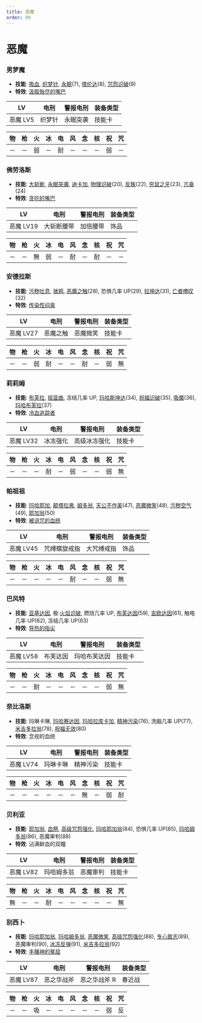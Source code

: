 ```yaml
---
title: 恶魔
order: 99
---
```


# 恶魔

### 男梦魔

- **技能**: [吸血](/skills/万能#吸血), [织梦针](/skills/枪击#织梦针), [永眠](/skills/异常#永眠)(7), [塔伦达](/skills/辅助#塔伦达)(8), [咒怨识破](/skills/被动#咒怨识破)(9)
- **特效**: [汲取殆尽的嘴巴](/特性#汲取殆尽的嘴巴)

| LV       | 电刑   | 警报电刑 | 装备类型 |
| -------- | ------ | -------- | -------- |
| 恶魔 LV5 | 织梦针 | 永眠突袭 | 技能卡   |

| 物  | 枪  | 火  | 冰  | 电  | 风  | 念  | 核  | 祝  | 咒  |
| --- | --- | --- | --- | --- | --- | --- | --- | --- | --- |
| －  | －  | 弱  | －  | 耐  | －  | －  | －  | 弱  | －  |

### 佛劳洛斯

- **技能**: [大斩断](/skills/物理#大斩断), [永眠突袭](/skills/物理#永眠突袭), [迪卡加](/skills/辅助#迪卡加), [物理识破](/skills/被动#物理识破)(20), [反叛](/skills/辅助#反叛)(22), [穷鼠之牙](/skills/物理#穷鼠之牙)(23), [亢奋](/skills/被动#亢奋)(24)
- **特效**: [贪吃的嘴巴](/特性#贪吃的嘴巴)

| LV        | 电刑       | 警报电刑 | 装备类型 |
| --------- | ---------- | -------- | -------- |
| 恶魔 LV19 | 大斩断腰带 | 加倍腰带 | 饰品     |

| 物  | 枪  | 火  | 冰  | 电  | 风  | 念  | 核  | 祝  | 咒  |
| --- | --- | --- | --- | --- | --- | --- | --- | --- | --- |
| －  | －  | 無  | 弱  | －  | 耐  | －  | 耐  | －  | －  |

### 安德拉斯

- **技能**: [污秽吐息](/skills/万能#污秽吐息), [骇鸦](/skills/物理#骇鸦), [恶魔之触](/skills/异常#恶魔之触)(28), 恐惧几率 UP(29), [拉坤达](/skills/辅助#拉坤达)(31), [亡者喟叹](/skills/万能#亡者喟叹)(32)
- **特效**: [传染性闷臭](/特性#传染性闷臭)

| LV        | 电刑     | 警报电刑 | 装备类型 |
| --------- | -------- | -------- | -------- |
| 恶魔 LV27 | 恶魔之触 | 恶魔微笑 | 技能卡   |

| 物  | 枪  | 火  | 冰  | 电  | 风  | 念  | 核  | 祝  | 咒  |
| --- | --- | --- | --- | --- | --- | --- | --- | --- | --- |
| －  | －  | 弱  | 耐  | －  | －  | 耐  | －  | 弱  | 無  |

### 莉莉姆

- **技能**: [布芙拉](/skills/冰冻#布芙拉), [摇篮曲](/skills/异常#摇篮曲), 冻结几率 UP, [玛哈斯坤达](/skills/辅助#玛哈斯坤达)(34), [祝福识破](/skills/被动#祝福识破)(35), [吸魔](/skills/万能#吸魔)(36), [玛哈布芙拉](/skills/冰冻#玛哈布芙拉)(37)
- **特效**: [冷血追踪者](/特性#冷血追踪者)

| LV        | 电刑     | 警报电刑     | 装备类型 |
| --------- | -------- | ------------ | -------- |
| 恶魔 LV32 | 冰冻强化 | 高级冰冻强化 | 技能卡   |

| 物  | 枪  | 火  | 冰  | 电  | 风  | 念  | 核  | 祝  | 咒  |
| --- | --- | --- | --- | --- | --- | --- | --- | --- | --- |
| －  | －  | －  | 耐  | －  | 弱  | －  | －  | 弱  | 無  |

### 帕祖祖

- **技能**: [玛哈耶加](/skills/咒怨#玛哈耶加), [颠塔拉弗](/skills/异常#颠塔拉弗), [姆多翁](/skills/咒怨#姆多翁), [天公不作美](/skills/被动#天公不作美)(47), [恶魔微笑](/skills/异常#恶魔微笑)(48), [污秽空气](/skills/万能#污秽空气)(49), [耶加翁](/skills/咒怨#耶加翁)(50)
- **特效**: [被诅咒的血统](/特性#被诅咒的血统)

| LV        | 电刑         | 警报电刑   | 装备类型 |
| --------- | ------------ | ---------- | -------- |
| 恶魔 LV45 | 咒缚螺旋戒指 | 大咒缚戒指 | 饰品     |

| 物  | 枪  | 火  | 冰  | 电  | 风  | 念  | 核  | 祝  | 咒  |
| --- | --- | --- | --- | --- | --- | --- | --- | --- | --- |
| －  | －  | －  | －  | －  | 耐  | －  | －  | 弱  | 無  |

### 巴风特

- **技能**: [亚基达因](/skills/火焰#亚基达因), 极·[火焰识破](/skills/被动#火焰识破), 燃烧几率 UP, [布芙达因](/skills/冰冻#布芙达因)(59), [吉欧达因](/skills/电击#吉欧达因)(61), 触电几率 UP(62), 冻结几率 UP(63)
- **特效**: [导热的指尖](/特性#导热的指尖)

| LV        | 电刑     | 警报电刑     | 装备类型 |
| --------- | -------- | ------------ | -------- |
| 恶魔 LV58 | 布芙达因 | 玛哈布芙达因 | 技能卡   |

| 物  | 枪  | 火  | 冰  | 电  | 风  | 念  | 核  | 祝  | 咒  |
| --- | --- | --- | --- | --- | --- | --- | --- | --- | --- |
| －  | －  | 耐  | －  | －  | －  | －  | －  | 弱  | 無  |

### 奈比洛斯

- **技能**: 玛琳卡琳, [玛哈赛达因](/skills/念动#玛哈赛达因), [玛哈拉库卡加](/skills/辅助#玛哈拉库卡加), [精神污染](/skills/异常#精神污染)(76), 洗脑几率 UP(77), [米吉多拉翁](/skills/万能#米吉多拉翁)(78), [祝福无效](/skills/被动#祝福无效)(80)
- **特效**: 念视的血统

| LV        | 电刑     | 警报电刑 | 装备类型 |
| --------- | -------- | -------- | -------- |
| 恶魔 LV74 | 玛琳卡琳 | 精神污染 | 技能卡   |

| 物  | 枪  | 火  | 冰  | 电  | 风  | 念  | 核  | 祝  | 咒  |
| --- | --- | --- | --- | --- | --- | --- | --- | --- | --- |
| －  | －  | －  | －  | －  | －  | 無  | －  | 弱  | 耐  |

### 贝利亚

- **技能**: [耶加翁](/skills/咒怨#耶加翁), [血祭](/skills/物理#血祭), [高级咒怨强化](/skills/被动#高级咒怨强化), [玛哈耶加翁](/skills/咒怨#玛哈耶加翁)(84), 恐惧几率 UP(85), [玛哈姆多翁](/skills/咒怨#玛哈姆多翁)(86), 恶魔审判(88)
- **特效**: 沾满鲜血的双瞳

| LV        | 电刑       | 警报电刑 | 装备类型 |
| --------- | ---------- | -------- | -------- |
| 恶魔 LV82 | 玛哈姆多翁 | 恶魔审判 | 技能卡   |

| 物  | 枪  | 火  | 冰  | 电  | 风  | 念  | 核  | 祝  | 咒  |
| --- | --- | --- | --- | --- | --- | --- | --- | --- | --- |
| 無  | －  | －  | 耐  | －  | －  | －  | －  | －  | 無  |

### 别西卜

- **技能**: [玛哈耶加翁](/skills/咒怨#玛哈耶加翁), [玛哈姆多翁](/skills/咒怨#玛哈姆多翁), [恶魔微笑](/skills/异常#恶魔微笑), [高级咒怨强化](/skills/被动#高级咒怨强化)(88), [专心致志](/skills/辅助#专心致志)(89), 恶魔审判(90), [冰冻反弹](/skills/被动#冰冻反弹)(91), [米吉多拉翁](/skills/万能#米吉多拉翁)(92)
- **特效**: [丰穰神的冤屈](/特性#丰穰神的冤屈)

| LV        | 电刑       | 警报电刑     | 装备类型 |
| --------- | ---------- | ------------ | -------- |
| 恶魔 LV87 | 恶之华战斧 | 恶之华战斧 R | 春近战   |

| 物  | 枪  | 火  | 冰  | 电  | 风  | 念  | 核  | 祝  | 咒  |
| --- | --- | --- | --- | --- | --- | --- | --- | --- | --- |
| －  | －  | 吸  | －  | －  | －  | －  | －  | 弱  | 反  |
